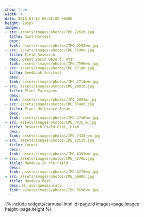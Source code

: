 ```yaml
---
show: true
width: 4
date: 2016-01-12 00:01:00 +0800
height: 295px
images:
- src: assets/images/photos/IMG_2262m.jpg
  title: Root Harvest
  desc: 
  link: assets/images/photos/IMG_2262wm.jpg
- src: assets/images/photos/IMG_7596m.jpg
  title: Field Research
  desc: Great Basin Desert, Utah
  link: assets/images/photos/IMG_7596wm.jpg
- src: assets/images/photos/IMG_2714m.jpg
  title: Seedbank Survival
  desc:
  link: assets/images/photos/IMG_2714wm.jpg
- src: assets/images/photos/IMG_2093m.jpg
  title: Plant Pathogens
  desc:
  link: assets/images/photos/IMG_2093m.jpg
- src: assets/images/photos/IMG_3746m.jpg
  title: Plant Herbivore Assay
  desc:
  link: assets/images/photos/IMG_3746wm.jpg
- src: assets/images/photos/IMG_7435_m.jpg
  title: Research Field Plot, Utah
  desc: 
  link: assets/images/photos/IMG_7435_wm.jpg
- src: assets/images/photos/IMG_6353m.jpg
  title: Locust
  desc: 
  link: assets/images/photos/IMG_6353wm.jpg
- src: assets/images/photos/IMG_4270m.jpg
  title: Manduca in the Field
  desc: 
  link: assets/images/photos/IMG_4270wm.jpg
- src: assets/images/photos/IMG_5698m.jpg
  title: Manduca Moth
  desc: M. quinquemaculata
  link: assets/images/photos/IMG_5698wm.jpg
---
```


{% include widgets/carousel.html id=page.id images=page.images height=page.height %}
